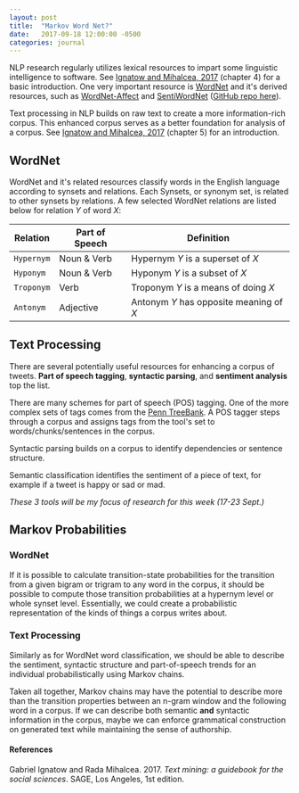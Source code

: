 ```yaml
---
layout: post
title:  "Markov Word Net?"
date:   2017-09-18 12:00:00 -0500
categories: journal
---
```

NLP research regularly utilizes lexical resources to impart some linguistic intelligence to software. See [Ignatow and Mihalcea, 2017](#references) (chapter 4) for a basic introduction. One very important resource is [WordNet](https://wordnet.princeton.edu/) and it's derived resources, such as [WordNet-Affect](http://wndomains.fbk.eu/wnaffect.html) and [SentiWordNet](http://sentiwordnet.isti.cnr.it/) ([GitHub repo here](https://github.com/kevincobain2000/sentiment_classifier)).  

Text processing in NLP builds on raw text to create a more information-rich corpus. This enhanced corpus serves as a better foundation for analysis of a corpus. See [Ignatow and Mihalcea, 2017](#references) (chapter 5) for an introduction.

## WordNet

WordNet and it's related resources classify words in the English language according to synsets and relations. Each Synsets, or synonym set, is related to other synsets by relations. A few selected WordNet relations are listed below for relation *Y* of word *X*:

| Relation | Part of Speech | Definition                       |
| -------- | -------------- | -------------------------------- |
| `Hypernym` | Noun & Verb    | Hypernym *Y* is a superset of *X*         |
| `Hyponym`  | Noun & Verb    | Hyponym *Y* is a subset of *X*           |
| `Troponym` | Verb           | Troponym *Y* is a means of doing *X*      |
| `Antonym`  | Adjective      |  Antonym *Y* has opposite meaning of *X* |

## Text Processing

There are several potentially useful resources for enhancing a corpus of tweets. **Part of speech tagging**, **syntactic parsing**, and **sentiment analysis** top the list.

There are many schemes for part of speech (POS) tagging. One of the more complex sets of tags comes from the [Penn TreeBank](http://repository.upenn.edu/cgi/viewcontent.cgi?article=1603&context=cis_reports). A POS tagger steps through a corpus and assigns tags from the tool's set to words/chunks/sentences in the corpus.  

Syntactic parsing builds on a corpus to identify dependencies or sentence structure.  

Semantic classification identifies the sentiment of a piece of text, for example if a tweet is happy or sad or mad.

*These 3 tools will be my focus of research for this week (17-23 Sept.)*

## Markov Probabilities

### WordNet

If it is possible to calculate transition-state probabilities for the transition from a given bigram or trigram to any word in the corpus, it should be possible to compute those transition probabilities at a hypernym level or whole synset level. Essentially, we could create a probabilistic representation of the kinds of things a corpus writes about.

### Text Processing

Similarly as for WordNet word classification, we should be able to describe the sentiment, syntactic structure and part-of-speech trends for an individual probabilistically using Markov chains.  

Taken all together, Markov chains may have the potential to describe more than the transition properties between an n-gram window and the following word in a corpus. If we can describe both semantic **and** syntactic information in the corpus, maybe we can enforce grammatical construction on generated text while maintaining the sense of authorship.

#### References
Gabriel Ignatow and Rada Mihalcea. 2017. *Text mining: a guidebook for the social sciences*. SAGE, Los Angeles, 1st edition.
